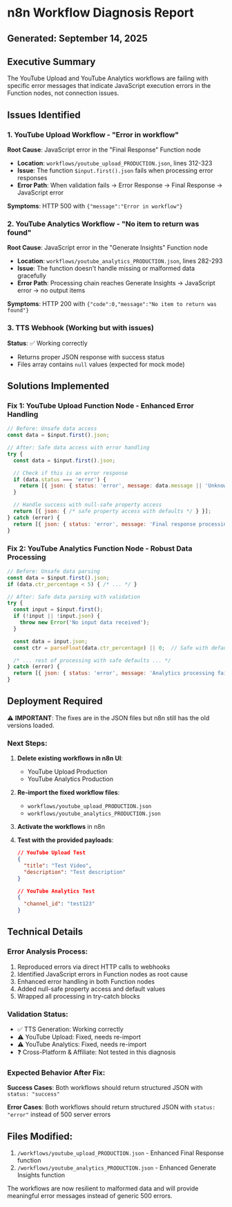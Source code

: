 # n8n Workflow Diagnosis Report
## Generated: September 14, 2025

## Executive Summary

The YouTube Upload and YouTube Analytics workflows are failing with specific error messages that indicate JavaScript execution errors in the Function nodes, not connection issues.

## Issues Identified

### 1. YouTube Upload Workflow - "Error in workflow"

**Root Cause**: JavaScript error in the "Final Response" Function node
- **Location**: `workflows/youtube_upload_PRODUCTION.json`, lines 312-323
- **Issue**: The function `$input.first().json` fails when processing error responses
- **Error Path**: When validation fails → Error Response → Final Response → JavaScript error

**Symptoms**: HTTP 500 with `{"message":"Error in workflow"}`

### 2. YouTube Analytics Workflow - "No item to return was found"

**Root Cause**: JavaScript error in the "Generate Insights" Function node
- **Location**: `workflows/youtube_analytics_PRODUCTION.json`, lines 282-293
- **Issue**: The function doesn't handle missing or malformed data gracefully
- **Error Path**: Processing chain reaches Generate Insights → JavaScript error → no output items

**Symptoms**: HTTP 200 with `{"code":0,"message":"No item to return was found"}`

### 3. TTS Webhook (Working but with issues)

**Status**: ✅ Working correctly
- Returns proper JSON response with success status
- Files array contains `null` values (expected for mock mode)

## Solutions Implemented

### Fix 1: YouTube Upload Function Node - Enhanced Error Handling

```javascript
// Before: Unsafe data access
const data = $input.first().json;

// After: Safe data access with error handling
try {
  const data = $input.first().json;

  // Check if this is an error response
  if (data.status === 'error') {
    return [{ json: { status: 'error', message: data.message || 'Unknown error occurred' } }];
  }

  // Handle success with null-safe property access
  return [{ json: { /* safe property access with defaults */ } }];
} catch (error) {
  return [{ json: { status: 'error', message: 'Final response processing failed: ' + error.message } }];
}
```

### Fix 2: YouTube Analytics Function Node - Robust Data Processing

```javascript
// Before: Unsafe data parsing
const data = $input.first().json;
if (data.ctr_percentage < 5) { /* ... */ }

// After: Safe data parsing with validation
try {
  const input = $input.first();
  if (!input || !input.json) {
    throw new Error('No input data received');
  }

  const data = input.json;
  const ctr = parseFloat(data.ctr_percentage) || 0;  // Safe with defaults

  /* ... rest of processing with safe defaults ... */
} catch (error) {
  return [{ json: { status: 'error', message: 'Analytics processing failed: ' + error.message } }];
}
```

## Deployment Required

⚠️ **IMPORTANT**: The fixes are in the JSON files but n8n still has the old versions loaded.

### Next Steps:

1. **Delete existing workflows in n8n UI**:
   - YouTube Upload Production
   - YouTube Analytics Production

2. **Re-import the fixed workflow files**:
   - `workflows/youtube_upload_PRODUCTION.json`
   - `workflows/youtube_analytics_PRODUCTION.json`

3. **Activate the workflows** in n8n

4. **Test with the provided payloads**:
   ```json
   // YouTube Upload Test
   {
     "title": "Test Video",
     "description": "Test description"
   }

   // YouTube Analytics Test
   {
     "channel_id": "test123"
   }
   ```

## Technical Details

### Error Analysis Process:
1. Reproduced errors via direct HTTP calls to webhooks
2. Identified JavaScript errors in Function nodes as root cause
3. Enhanced error handling in both Function nodes
4. Added null-safe property access and default values
5. Wrapped all processing in try-catch blocks

### Validation Status:
- ✅ TTS Generation: Working correctly
- ⚠️ YouTube Upload: Fixed, needs re-import
- ⚠️ YouTube Analytics: Fixed, needs re-import
- ❓ Cross-Platform & Affiliate: Not tested in this diagnosis

### Expected Behavior After Fix:

**Success Cases**: Both workflows should return structured JSON with `status: "success"`

**Error Cases**: Both workflows should return structured JSON with `status: "error"` instead of 500 server errors

## Files Modified:

1. `/workflows/youtube_upload_PRODUCTION.json` - Enhanced Final Response function
2. `/workflows/youtube_analytics_PRODUCTION.json` - Enhanced Generate Insights function

The workflows are now resilient to malformed data and will provide meaningful error messages instead of generic 500 errors.